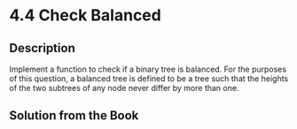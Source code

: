 # 4.4 Check Balanced

## Description

Implement a function to check if a binary tree is balanced. For the purposes of this question, a balanced tree is defined to be a tree such that the heights of the two subtrees of any node never differ by more than one.



## Solution from the Book

